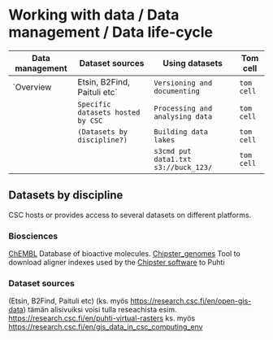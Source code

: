 # Working with data / Data management / Data life-cycle

| Data management	| Dataset sources	| Using datasets |	Tom cell |
|-------|-----------------------------------|----------------------------------------------|-------------------------------------------------|
| `Overview |Etsin, B2Find, Paituli etc` | `Versioning and documenting` | `tom cell` |
|  |`Specific datasets hosted by CSC` | `Processing and analysing data`  |	`tom cell`| 
|  |`(Datasets by discipline?)` | `Building data lakes` |	`tom cell` |
|  | |	`s3cmd put data1.txt s3://buck_123/` | `tom cell` |

## Datasets by discipline

CSC hosts or provides access to several datasets on different platforms.

### Biosciences
[ChEMBL](https://docs.csc.fi/apps/chembl/) Database of bioactive molecules.
[Chipster_genomes](https://docs.csc.fi/apps/chipster_genomes/) Tool to download aligner indexes used by the [Chipster software](https://chipster.csc.fi/index.shtml) to Puhti

### Dataset sources

(Etsin, B2Find, Paituli etc) (ks. myös https://research.csc.fi/en/open-gis-data)
tämän alisivuiksi voisi tulla reseachista esim. https://research.csc.fi/en/puhti-virtual-rasters ks. myös https://research.csc.fi/en/gis_data_in_csc_computing_env
